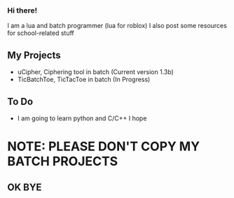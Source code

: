 ### Hi there!

I am a lua and batch programmer (lua for roblox)
I also post some resources for school-related stuff

## My Projects

- uCipher, Ciphering tool in batch (Current version 1.3b)
- TicBatchToe, TicTacToe in batch (In Progress)

## To Do

- I am going to learn python and C/C++ I hope

# NOTE: PLEASE DON'T COPY MY BATCH PROJECTS

## OK BYE
